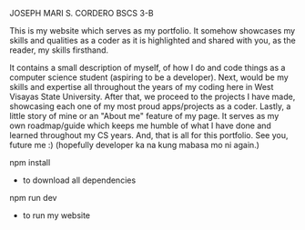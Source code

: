 JOSEPH MARI S. CORDERO
BSCS 3-B

This is my website which serves as my portfolio. It somehow showcases my skills and qualities as a coder as it 
is highlighted and shared with you, as the reader, my skills firsthand.

It contains a small description of myself, of how I do and code things as a computer science student (aspiring
to be a developer). Next, would be my skills and expertise all throughout the years of my coding here in
West Visayas State University. After that, we proceed to the projects I have made, showcasing each one of my
most proud apps/projects as a coder. Lastly, a little story of mine or an "About me" feature of my page. It serves
as my own roadmap/guide which keeps me humble of what I have done and learned throughout my CS years. And, that
is all for this portfolio. See you, future me :) (hopefully developer ka na kung mabasa mo ni again.)  

npm install 
- to download all dependencies

npm run dev
- to run my website 
